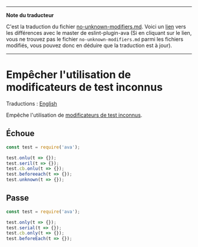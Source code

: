 ___
**Note du traducteur**

C'est la traduction du fichier [no-unknown-modifiers.md](https://github.com/avajs/eslint-plugin-ava/blob/master/docs/rules/no-unknown-modifiers.md). Voici un [lien](https://github.com/avajs/eslint-plugin-ava/compare/7542453058c30ebbc79c7bfeb689492fce226d8f...master#diff-a0ba13ebe08ce474c12d590c29c27bb5) vers les différences avec le master de eslint-plugin-ava (Si en cliquant sur le lien, vous ne trouvez pas le fichier `no-unknown-modifiers.md` parmi les fichiers modifiés, vous pouvez donc en déduire que la traduction est à jour).
___
# Empêcher l'utilisation de modificateurs de test inconnus

Traductions : [English](https://github.com/avajs/eslint-plugin-ava/blob/master/docs/rules/no-unknown-modifiers.md)

Empêche l'utilisation de [modificateurs de test inconnus](https://github.com/avajs/ava-docs/blob/master/fr_FR/docs/01-writing-tests.md).


## Échoue

```js
const test = require('ava');

test.onlu(t => {});
test.seril(t => {});
test.cb.onlu(t => {});
test.beforeeach(t => {});
test.unknown(t => {});
```


## Passe

```js
const test = require('ava');

test.only(t => {});
test.serial(t => {});
test.cb.only(t => {});
test.beforeEach(t => {});
```
